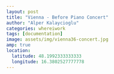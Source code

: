 ```yaml
---
layout: post
title: "Vienna - Before Piano Concert"
author: "Alper Kalaycioglu"
categories: whereiwork
tags: [documentation]
image: assets/img/vienna36-concert.jpg
amp: true
location:
  latitude: 48.1992333333333
  longitude: 16.3802527777778
---
```

